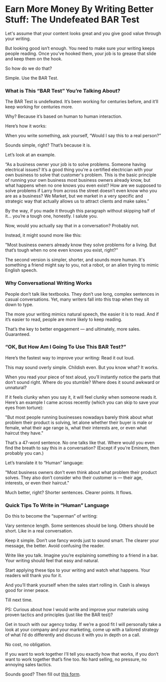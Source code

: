 # Earn More Money By Writing Better Stuff: The Undefeated BAR Test

Let's assume that your content looks great and you give good value through your writing.

But looking good isn’t enough. You need to make sure your writing keeps people reading. Once you’ve hooked them, your job is to grease that slide and keep them on the hook.

So how do we do that?

Simple. Use the BAR Test.

### What is This “BAR Test” You’re Talking About?
The BAR Test is undefeated. It’s been working for centuries before, and it’ll keep working for centuries more.

Why? Because it’s based on human to human interaction.

Here’s how it works:

When you write something, ask yourself, “Would I say this to a real person?”

Sounds simple, right? That’s because it is.

Let’s look at an example.

“As a business owner your job is to solve problems. Someone having electrical issues? It’s a good thing you're a certified electrician with your own business to solve that customer's problem. This is the basic principle of running your own business most business owners already know, but what happens when no one knows you even exist? How are we supposed to solve problems if Larry from across the street doesn’t even know who you are as a business? We Market, but we market in a very specific and strategic way that actually allows us to attract clients and make sales.”

By the way, if you made it through this paragraph without skipping half of it… you’re a tough one, honestly. I salute you.

Now, would you actually say that in a conversation? Probably not.

Instead, it might sound more like this:

"Most business owners already know they solve problems for a living. But that’s tough when no one even knows you exist, right?"

The second version is simpler, shorter, and sounds more human. It's something a friend might say to you, not a robot, or an alien trying to mimic English speech.

### Why Conversational Writing Works
People don’t talk like textbooks. They don’t use long, complex sentences in casual conversations. Yet, many writers fall into this trap when they sit down to type.

The more your writing mimics natural speech, the easier it is to read. And if it’s easier to read, people are more likely to keep reading.

That’s the key to better engagement — and ultimately, more sales. Guaranteed.

### “OK, But How Am I Going To Use This BAR Test?”
Here’s the fastest way to improve your writing: Read it out loud.

This may sound overly simple. Childish even. But you know what? It works.

When you read your piece of text aloud, you’ll instantly notice the parts that don’t sound right. Where do you stumble? Where does it sound awkward or unnatural?

If it feels clunky when you say it, it will feel clunky when someone reads it.
Here’s an example I came across recently (which you can skip to save your eyes from torture):

"But most people running businesses nowadays barely think about what problem their product is solving, let alone whether their buyer is male or female, what their age range is, what their interests are, or even what haircut they have."

That’s a 47-word sentence. No one talks like that. Where would you even find the breath to say this in a conversation? (Except if you’re Eminem, then probably you can.)

Let’s translate it to “Human” language:

"Most business owners don’t even think about what problem their product solves. They also don’t consider who their customer is — their age, interests, or even their haircut."

Much better, right? Shorter sentences. Clearer points. It flows.

### Quick Tips To Write in “Human” Language
Do this to become the “superman” of writing: 

Vary sentence length. Some sentences should be long. Others should be short. Like in a real conversation.

Keep it simple. Don’t use fancy words just to sound smart. The clearer your message, the better. Avoid confusing the reader.

Write like you talk. Imagine you’re explaining something to a friend in a bar. Your writing should feel that easy and natural.

Start applying these tips to your writing and watch what happens. Your readers will thank you for it.

And you’ll thank yourself when the sales start rolling in. Cash is always good for inner peace.

Till next time.

PS: Curious about how I would write and improve your materials using proven tactics and principles (just like the BAR test)?

Get in touch with our agency today. If we’re a good fit I will personally take a look at your company and your marketing, come up with a tailored strategy of what I’d do differently and discuss it with you in depth on a call.

No cost, no obligation.

If you want to work together I’ll tell you exactly how that works, if you don’t want to work together that’s fine too. No hard selling, no pressure, no annoying sales tactics.

Sounds good? Then fill out [this form](https://www.focusedresultsmedia.com/contact).
